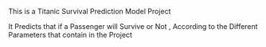 This is a Titanic Survival Prediction Model Project 

It Predicts that if a Passenger will Survive or Not , According to the Different Parameters that contain in the Project 

